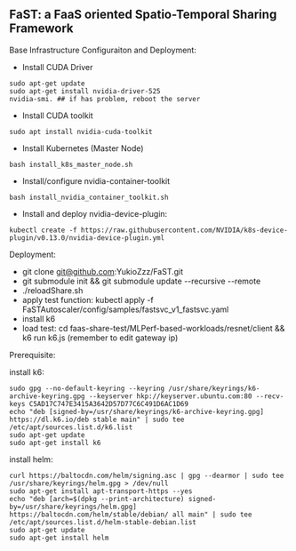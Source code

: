 ## FaST: a FaaS oriented Spatio-Temporal Sharing Framework

Base Infrastructure Configuraiton and Deployment:
- Install CUDA Driver
```
sudo apt-get update
sudo apt-get install nvidia-driver-525
nvidia-smi. ## if has problem, reboot the server
```

- Install CUDA toolkit
```
sudo apt install nvidia-cuda-toolkit
```

- Install Kubernetes (Master Node)
```
bash install_k8s_master_node.sh
```

- Install/configure nvidia-container-toolkit
```
bash install_nvidia_container_toolkit.sh
```

- Install and deploy nvidia-device-plugin:
```
kubectl create -f https://raw.githubusercontent.com/NVIDIA/k8s-device-plugin/v0.13.0/nvidia-device-plugin.yml
```

Deployment:

- git clone git@github.com:YukioZzz/FaST.git
- git submodule init && git submodule update --recursive --remote
- ./reloadShare.sh
- apply test function: kubectl apply -f FaSTAutoscaler/config/samples/fastsvc_v1_fastsvc.yaml
- install k6
- load test: cd faas-share-test/MLPerf-based-workloads/resnet/client && k6 run k6.js (remember to edit gateway ip) 


Prerequisite:

install k6:
```
sudo gpg --no-default-keyring --keyring /usr/share/keyrings/k6-archive-keyring.gpg --keyserver hkp://keyserver.ubuntu.com:80 --recv-keys C5AD17C747E3415A3642D57D77C6C491D6AC1D69
echo "deb [signed-by=/usr/share/keyrings/k6-archive-keyring.gpg] https://dl.k6.io/deb stable main" | sudo tee /etc/apt/sources.list.d/k6.list
sudo apt-get update
sudo apt-get install k6
```
install helm:
```
curl https://baltocdn.com/helm/signing.asc | gpg --dearmor | sudo tee /usr/share/keyrings/helm.gpg > /dev/null
sudo apt-get install apt-transport-https --yes
echo "deb [arch=$(dpkg --print-architecture) signed-by=/usr/share/keyrings/helm.gpg] https://baltocdn.com/helm/stable/debian/ all main" | sudo tee /etc/apt/sources.list.d/helm-stable-debian.list
sudo apt-get update
sudo apt-get install helm
```
